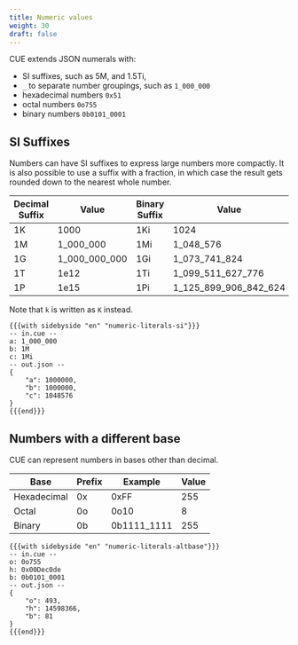 ```yaml
---
title: Numeric values
weight: 30
draft: false
---
```


CUE extends JSON numerals with:

- SI suffixes, such as 5M, and 1.5Ti,
- `_` to separate number groupings, such as `1_000_000`
- hexadecimal numbers `0x51`
- octal numbers `0o755`
- binary numbers `0b0101_0001`

## SI Suffixes

Numbers can have SI suffixes to express large numbers more compactly.
It is also possible to use a suffix with a fraction, in which case the result
gets rounded down to the nearest whole number.

| Decimal Suffix | Value | Binary Suffix | Value |
| --- | --- | --- | --- |
| 1K | 1000 | 1Ki | 1024 |
| 1M | 1_000_000 | 1Mi | 1_048_576 |
| 1G | 1_000_000_000 | 1Gi | 1_073_741_824 |
| 1T | 1e12 | 1Ti | 1_099_511_627_776 |
| 1P | 1e15 | 1Pi | 1_125_899_906_842_624 |

Note that `k` is written as `K` instead.

```coq
{{{with sidebyside "en" "numeric-literals-si"}}}
-- in.cue --
a: 1_000_000
b: 1M
c: 1Mi
-- out.json --
{
    "a": 1000000,
    "b": 1000000,
    "c": 1048576
}
{{{end}}}
```

## Numbers with a different base

CUE can represent numbers in bases other than decimal.

| Base | Prefix | Example | Value |
| --- | --- | --- | --- |
| Hexadecimal | 0x | 0xFF | 255 |
| Octal | 0o | 0o10 | 8 |
| Binary | 0b | 0b1111_1111 | 255 |

```coq
{{{with sidebyside "en" "numeric-literals-altbase"}}}
-- in.cue --
o: 0o755
h: 0x00Dec0de
b: 0b0101_0001
-- out.json --
{
    "o": 493,
    "h": 14598366,
    "b": 81
}
{{{end}}}
```

